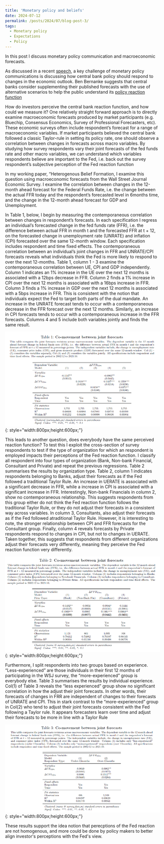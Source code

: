 ```yaml
---
title: 'Monetary policy and beliefs'
date: 2024-07-12
permalink: /posts/2024/07/blog-post-3/
tags:
  - Monetary policy
  - Expectations
  - Policy
---
```



In this post I discuss monetary policy communication and macroeconomic forecasts.


As discussed in a recent [speech](https://www.federalreserve.gov/newsevents/speech/cook20240710a.htm), a key challenge of monetary policy communications is discussing how central bank policy should respond to changes in the economic outlook. Ben Bernanke suggests that central banks consider supplementing their published forecasts with the use of alternative scenarios to help the public understand its [policy reaction function]( https://www.bankofengland.co.uk/independent-evaluation-office/forecasting-for-monetary-policy-making-and-communication-at-the-bank-of-england-a-review/forecasting-for-monetary-policy-making-and-communication-at-the-bank-of-england-a-review)

How do investors perceive the central bank reaction function, and how could we measure it? One relatively straight forward approach is to directly examine macroeconomic forecasts produced by market participants (e.g. Bluechip, Consensus Economics, Survey of Professional Forecasters, etc). These economic surveys often include respondent’s forecast for a range of macroeconomic variables. If market participants believed the central bank followed a classic Taylor-rule in setting its policy rate, one should observe a correlation between changes in forecasts across macro variables. By studying how survey respondents vary their joint forecasts of the fed funds rate and other macro variables, we can understand which variables respondents believe are important to the Fed, i.e. back out the survey respondent’s subjective perception of the Fed reaction function

In my working paper, “Heterogenous Belief Formation, I examine this question using macroeconomic forecasts from the Wall Street Journal Economic Survey. I examine the correlation between changes in the 12-month ahead forecast for the Federal Funds Rate, i.e. the change between the actual FFR today and the respondent’s forecasted level in 6months time, and the change in the 12-month ahead forecast for GDP and Unemployment. 

In Table 1, below, I begin by measuring the contemporaneous correlation between changes in respondent’s forecasts. In each specification I regress an individual’s forecasted change in the fed funds rate (FFR), i.e. the difference between actual FFR in month t and the forecasted FFR at t + 12, on the forecasted change in unemployment rate (UNRATE) and inflation (CPI) forecasted over the same 12-month window. Each specification includes respondent and time fixed effects. The contemporaneous correlation between an individual’s joint changes in FFR and UNRATE/CPI forecasts reveals what individuals think the Fed is more likely to respond to over the next 12-months. Table 1, column 1 - 3 examine the contemporaneous correlation between UE, CPI and GDP independently. Column 1 indicates an 1% increase in the UE over the next 12 months is associated with a 12bps decrease in FFR. Column 2 finds a 1% increase in CPI over the next 12 months is associated with a 16bps increase in FFR. Column 3 finds a 1% increase in GDP over the next 12 months is associated with a 5bps increase in FFR. This is consistent with the notion that individuals expect the Fed to target both parts of the dual mandate. An increase in the UNRATE forecast tends to occur with a contemporaneous decrease in the FFR forecast over the next 12 months. Similarly, an increase in CPI forecasts tends to occur with a contemporaneous increase in the FFR forecasts. Columns 4 and 5 include both variables jointly and finds the same result.

![Alt text](/assets/images/blog_3_fig_1.PNG){: style="width:800px;height:600px;"}

This leads to another question, does everybody have the same perceived reaction function? To test this I exploit the cross-section of survey respondents to test if the type of organization for which an respondent is employed impacts their perceptions of the Fed reaction function. I classify all respondent into four types of organization (Bank, Non-bank Financial, Consultant and Private) and repeat the previous regressions. Table 2 summarises the results by organization type. Table 2, column 1 indicates respondents belonging to Banks, adjust their forecasts as if the Fed followed a traditional Taylor Rule. An increase in UERATE is associated with a significant decrease in FFR, while a increase in CPI is associated with a significant increase in FFR. Interestingly, Non-bank Financials in column 2, show no contemporaneous relationship. This suggests respondents from this group either do not think the Fed reaction function follows the traditional Taylor Rule, or they do not adjust their forecasts in a consistent way across variables. In column 3, Consultants, also adjust their forecasts as if the Fed followed atraditional Taylor Rule. However, it is interesting to note, the stronger relationship between CPI and FFR forecasts for the Consultant group. Finally, column 4 reveals forecasts by
Private respondents respond to changes in CPI, but not to changes in UERATE. Taken together, this suggests that respondents from different organizations adjust their forecasts very differently, meaning they perceive the Fed reaction function very differently. 

![Alt text](/assets/images/blog_3_fig_2.PNG){: style="width:800px;height:600px;"}

Furthermore, I split respondents into two groups based on experience. “Less-experienced” are those individuals in their first 12 months of participating in the WSJ survey, the “more-experienced” group is everybody else. Table 3 summarises the results by individual experience. Col(1) of Table 3 reveals the “less experienced” group show no significant correlation in how the adjust their joint forecasts. In other words, their forecasts of changes in FRR are independent of changes to their forecasts of UNRATE and CPI. This in stark contrast to the “more-experienced” group in Col(2) who tend to adjust their joint forecasts consistent with the Fed following a Taylor rule. It appears forecasters learn over time and adjust their forecasts to be more in line with a Taylor Rule

![Alt text](/assets/images/blog_3_fig_3.PNG){: style="width:800px;height:600px;"}

These results support the idea notion that perecptions of the Fed reaction are not homogenous, and more could be done by policy makers to better align investor's perceptions with the Fed's view.
